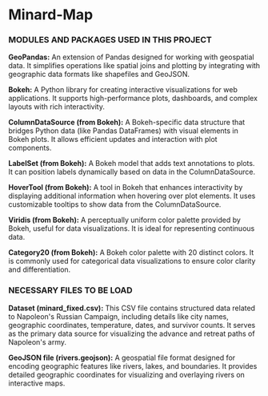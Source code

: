 # Minard-Map

### MODULES AND PACKAGES USED IN THIS PROJECT

**GeoPandas:**
An extension of Pandas designed for working with geospatial data. It simplifies operations like spatial joins and plotting by integrating with geographic data formats like shapefiles and GeoJSON.

**Bokeh:**
A Python library for creating interactive visualizations for web applications. It supports high-performance plots, dashboards, and complex layouts with rich interactivity.

**ColumnDataSource (from Bokeh):**
A Bokeh-specific data structure that bridges Python data (like Pandas DataFrames) with visual elements in Bokeh plots. It allows efficient updates and interaction with plot components.

**LabelSet (from Bokeh):**
A Bokeh model that adds text annotations to plots. It can position labels dynamically based on data in the ColumnDataSource.

**HoverTool (from Bokeh):**
A tool in Bokeh that enhances interactivity by displaying additional information when hovering over plot elements. It uses customizable tooltips to show data from the ColumnDataSource.

**Viridis (from Bokeh):**
A perceptually uniform color palette provided by Bokeh, useful for data visualizations. It is ideal for representing continuous data.

**Category20 (from Bokeh):**
A Bokeh color palette with 20 distinct colors. It is commonly used for categorical data visualizations to ensure color clarity and differentiation.

### NECESSARY FILES TO BE LOAD

**Dataset (minard_fixed.csv):**
This CSV file contains structured data related to Napoleon's Russian Campaign, including details like city names, geographic coordinates, temperature, dates, and survivor counts. It serves as the primary data source for visualizing the advance and retreat paths of Napoleon's army.

**GeoJSON file (rivers.geojson):**
A geospatial file format designed for encoding geographic features like rivers, lakes, and boundaries. It provides detailed geographic coordinates for visualizing and overlaying rivers on interactive maps.
